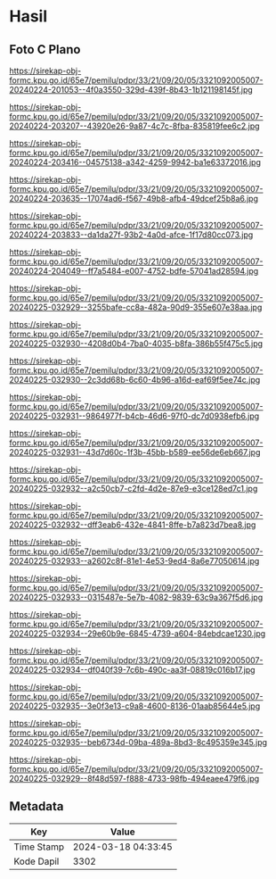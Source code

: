 # Hasil

## Foto C Plano

https://sirekap-obj-formc.kpu.go.id/65e7/pemilu/pdpr/33/21/09/20/05/3321092005007-20240224-201053--4f0a3550-329d-439f-8b43-1b121198145f.jpg

https://sirekap-obj-formc.kpu.go.id/65e7/pemilu/pdpr/33/21/09/20/05/3321092005007-20240224-203207--43920e26-9a87-4c7c-8fba-835819fee6c2.jpg

https://sirekap-obj-formc.kpu.go.id/65e7/pemilu/pdpr/33/21/09/20/05/3321092005007-20240224-203416--04575138-a342-4259-9942-ba1e63372016.jpg

https://sirekap-obj-formc.kpu.go.id/65e7/pemilu/pdpr/33/21/09/20/05/3321092005007-20240224-203635--17074ad6-f567-49b8-afb4-49dcef25b8a6.jpg

https://sirekap-obj-formc.kpu.go.id/65e7/pemilu/pdpr/33/21/09/20/05/3321092005007-20240224-203833--da1da27f-93b2-4a0d-afce-1f17d80cc073.jpg

https://sirekap-obj-formc.kpu.go.id/65e7/pemilu/pdpr/33/21/09/20/05/3321092005007-20240224-204049--ff7a5484-e007-4752-bdfe-57041ad28594.jpg

https://sirekap-obj-formc.kpu.go.id/65e7/pemilu/pdpr/33/21/09/20/05/3321092005007-20240225-032929--3255bafe-cc8a-482a-90d9-355e607e38aa.jpg

https://sirekap-obj-formc.kpu.go.id/65e7/pemilu/pdpr/33/21/09/20/05/3321092005007-20240225-032930--4208d0b4-7ba0-4035-b8fa-386b55f475c5.jpg

https://sirekap-obj-formc.kpu.go.id/65e7/pemilu/pdpr/33/21/09/20/05/3321092005007-20240225-032930--2c3dd68b-6c60-4b96-a16d-eaf69f5ee74c.jpg

https://sirekap-obj-formc.kpu.go.id/65e7/pemilu/pdpr/33/21/09/20/05/3321092005007-20240225-032931--9864977f-b4cb-46d6-97f0-dc7d0938efb6.jpg

https://sirekap-obj-formc.kpu.go.id/65e7/pemilu/pdpr/33/21/09/20/05/3321092005007-20240225-032931--43d7d60c-1f3b-45bb-b589-ee56de6eb667.jpg

https://sirekap-obj-formc.kpu.go.id/65e7/pemilu/pdpr/33/21/09/20/05/3321092005007-20240225-032932--a2c50cb7-c2fd-4d2e-87e9-e3ce128ed7c1.jpg

https://sirekap-obj-formc.kpu.go.id/65e7/pemilu/pdpr/33/21/09/20/05/3321092005007-20240225-032932--dff3eab6-432e-4841-8ffe-b7a823d7bea8.jpg

https://sirekap-obj-formc.kpu.go.id/65e7/pemilu/pdpr/33/21/09/20/05/3321092005007-20240225-032933--a2602c8f-81e1-4e53-9ed4-8a6e77050614.jpg

https://sirekap-obj-formc.kpu.go.id/65e7/pemilu/pdpr/33/21/09/20/05/3321092005007-20240225-032933--0315487e-5e7b-4082-9839-63c9a367f5d6.jpg

https://sirekap-obj-formc.kpu.go.id/65e7/pemilu/pdpr/33/21/09/20/05/3321092005007-20240225-032934--29e60b9e-6845-4739-a604-84ebdcae1230.jpg

https://sirekap-obj-formc.kpu.go.id/65e7/pemilu/pdpr/33/21/09/20/05/3321092005007-20240225-032934--df040f39-7c6b-490c-aa3f-08819c016b17.jpg

https://sirekap-obj-formc.kpu.go.id/65e7/pemilu/pdpr/33/21/09/20/05/3321092005007-20240225-032935--3e0f3e13-c9a8-4600-8136-01aab85644e5.jpg

https://sirekap-obj-formc.kpu.go.id/65e7/pemilu/pdpr/33/21/09/20/05/3321092005007-20240225-032935--beb6734d-09ba-489a-8bd3-8c495359e345.jpg

https://sirekap-obj-formc.kpu.go.id/65e7/pemilu/pdpr/33/21/09/20/05/3321092005007-20240225-032929--8f48d597-f888-4733-98fb-494eaee479f6.jpg


## Metadata

| Key        | Value               |
| ---------- | ------------------- |
| Time Stamp | 2024-03-18 04:33:45 |
| Kode Dapil | 3302                |



